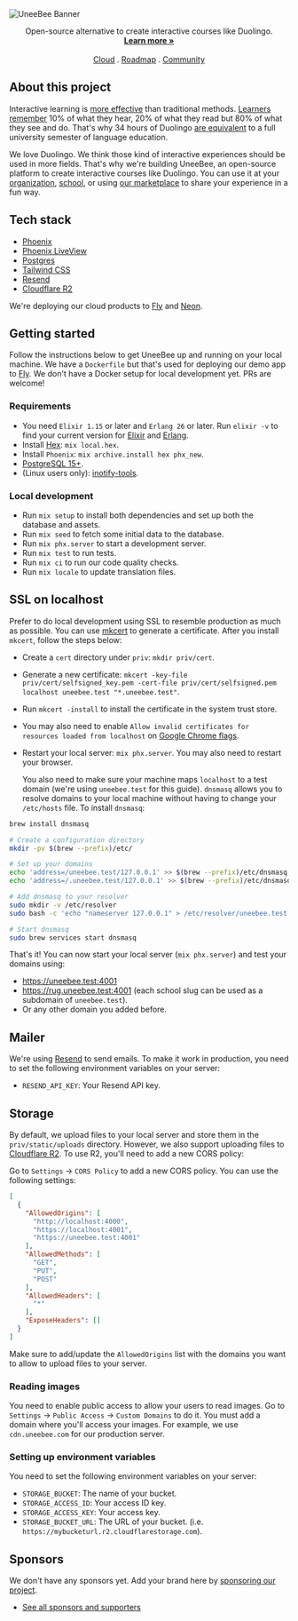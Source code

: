 <picture>
  <source media="(prefers-color-scheme: dark)" srcset="https://github.com/zoonk/uneebee/assets/4393133/35b230e5-97cb-4de1-997b-92b2c9201f01">
  <source media="(prefers-color-scheme: light)" srcset="https://github.com/zoonk/uneebee/assets/4393133/cd481f3b-0700-47b6-a529-19d9226689d5">
  <img alt="UneeBee Banner" src="https://github.com/zoonk/uneebee/assets/4393133/cd481f3b-0700-47b6-a529-19d9226689d5">
</picture>

<p align="center">
  Open-source alternative to create interactive courses like Duolingo.
  <br />
  <a href="https://uneebee.com"><strong>Learn more »</strong></a>
  <br />
  <br />
  <a href="https://zoonk.org">Cloud</a>
  .
  <a href="https://github.com/orgs/zoonk/projects/11">Roadmap</a>
  .
  <a href="https://github.com/orgs/zoonk/discussions">Community</a>
</p>

## About this project

Interactive learning is [more effective](https://www.sciencedaily.com/releases/2021/09/210930140710.htm) than traditional methods. [Learners remember](https://www.linkedin.com/pulse/how-does-interactive-learning-boost-outcomes/) 10% of what they hear, 20% of what they read but 80% of what they see and do. That's why 34 hours of Duolingo [are equivalent](https://support.duolingo.com/hc/en-us/articles/115000035183-Are-there-official-studies-about-Duolingo-) to a full university semester of language education.

We love Duolingo. We think those kind of interactive experiences should be used in more fields. That's why we're building UneeBee, an open-source platform to create interactive courses like Duolingo. You can use it at your [organization](https://wikaro.com), [school](https://educasso.com), or using [our marketplace](https://mywisek.com) to share your experience in a fun way.

## Tech stack

- [Phoenix](https://www.phoenixframework.org/)
- [Phoenix LiveView](https://hexdocs.pm/phoenix_live_view)
- [Postgres](https://www.postgresql.org)
- [Tailwind CSS](https://tailwindcss.com/)
- [Resend](https://resend.com/)
- [Cloudflare R2](https://www.cloudflare.com/developer-platform/r2/)

We're deploying our cloud products to [Fly](https://fly.io/) and [Neon](https://neon.tech/).

## Getting started

Follow the instructions below to get UneeBee up and running on your local machine. We have a `Dockerfile` but that's used for deploying our demo app to [Fly](https://fly.io/). We don't have a Docker setup for local development yet. PRs are welcome!

### Requirements

- You need `Elixir 1.15` or later and `Erlang 26` or later. Run `elixir -v` to find your current version for [Elixir](https://elixir-lang.org/install.html)
  and [Erlang](https://elixir-lang.org/install.html#installing-erlang).
- Install [Hex](https://hex.pm/): `mix local.hex`.
- Install `Phoenix`: `mix archive.install hex phx_new`.
- [PostgreSQL 15+](https://www.postgresql.org/).
- (Linux users only): [inotify-tools](https://github.com/inotify-tools/inotify-tools/wiki).

### Local development

- Run `mix setup` to install both dependencies and set up both the database and assets.
- Run `mix seed` to fetch some initial data to the database.
- Run `mix phx.server` to start a development server.
- Run `mix test` to run tests.
- Run `mix ci` to run our code quality checks.
- Run `mix locale` to update translation files.

## SSL on localhost

Prefer to do local development using SSL to resemble production as much as possible. You can use [mkcert](https://github.com/FiloSottile/mkcert) to generate a certificate. After you install `mkcert`, follow the steps below:

- Create a `cert` directory under `priv`: `mkdir priv/cert`.
- Generate a new certificate: `mkcert -key-file priv/cert/selfsigned_key.pem -cert-file priv/cert/selfsigned.pem localhost uneebee.test "*.uneebee.test"`.
- Run `mkcert -install` to install the certificate in the system trust store.
- You may also need to enable `Allow invalid certificates for resources loaded from localhost` on [Google Chrome flags](chrome://flags/#allow-insecure-localhost).
- Restart your local server: `mix phx.server`. You may also need to restart your browser.

  You also need to make sure your machine maps `localhost` to a test domain (we're using `uneebee.test` for this guide). `dnsmasq` allows you to resolve domains to your local machine without having to change your `/etc/hosts` file. To install `dnsmasq`:

```sh
brew install dnsmasq

# Create a configuration directory
mkdir -pv $(brew --prefix)/etc/

# Set up your domains
echo 'address=/uneebee.test/127.0.0.1' >> $(brew --prefix)/etc/dnsmasq.conf
echo 'address=/.uneebee.test/127.0.0.1' >> $(brew --prefix)/etc/dnsmasq.conf

# Add dnsmasq to your resolver
sudo mkdir -v /etc/resolver
sudo bash -c 'echo "nameserver 127.0.0.1" > /etc/resolver/uneebee.test'

# Start dnsmasq
sudo brew services start dnsmasq
```

That's it! You can now start your local server (`mix phx.server`) and test your domains using:

- https://uneebee.test:4001
- https://rug.uneebee.test:4001 (each school slug can be used as a subdomain of `uneebee.test`).
- Or any other domain you added before.

## Mailer

We're using [Resend](https://resend.com) to send emails. To make it work in production, you need to set the following environment variables on your server:

- `RESEND_API_KEY`: Your Resend API key.

## Storage

By default, we upload files to your local server and store them in the `priv/static/uploads` directory. However, we also support uploading files to [Cloudflare R2](https://www.cloudflare.com/developer-platform/r2/). To use R2, you'll need to add a new CORS policy:

Go to `Settings` -> `CORS Policy` to add a new CORS policy. You can use the following settings:

```json
[
  {
    "AllowedOrigins": [
      "http://localhost:4000",
      "https://localhost:4001",
      "https://uneebee.test:4001"
    ],
    "AllowedMethods": [
      "GET",
      "PUT",
      "POST"
    ],
    "AllowedHeaders": [
      "*"
    ],
    "ExposeHeaders": []
  }
]
```

Make sure to add/update the `AllowedOrigins` list with the domains you want to allow to upload files to your server.

### Reading images

You need to enable public access to allow your users to read images. Go to `Settings` -> `Public Access` -> `Custom Domains` to do it. You must add a domain where you'll access your images. For example, we use `cdn.uneebee.com` for our production server.

### Setting up environment variables

You need to set the following environment variables on your server:

- `STORAGE_BUCKET`: The name of your bucket.
- `STORAGE_ACCESS_ID`: Your access ID key.
- `STORAGE_ACCESS_KEY`: Your access key.
- `STORAGE_BUCKET_URL`: The URL of your bucket. (i.e. `https://mybucketurl.r2.cloudflarestorage.com`).

## Sponsors

We don't have any sponsors yet. Add your brand here by [sponsoring our project](https://github.com/sponsors/wceolin).

- [See all sponsors and supporters](https://zoonk.org/en/sponsors)
